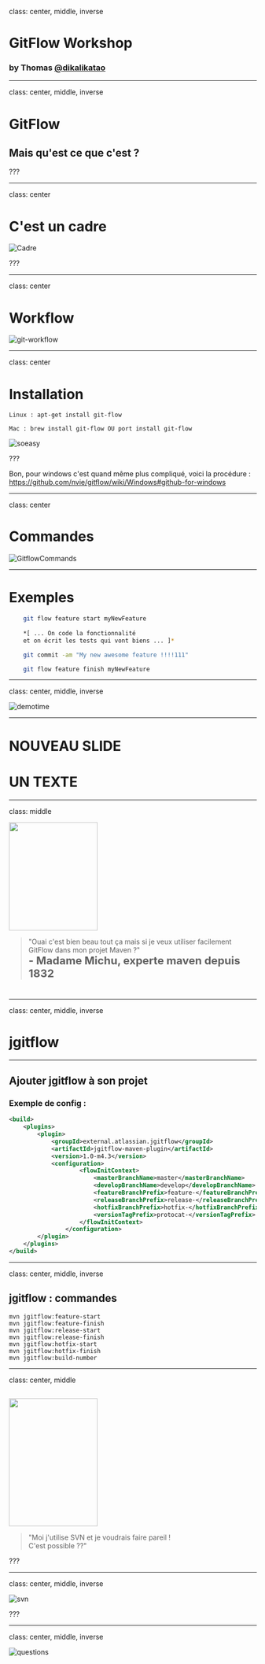 class: center, middle, inverse

# GitFlow Workshop

### by Thomas [@dikalikatao](http://twitter.com/dikalikatao)

---

class: center, middle, inverse

# GitFlow

## Mais qu'est ce que c'est ?


???

---
class: center

# C'est un cadre

![Cadre](cadre.png)


???

---
class: center

# Workflow

![git-workflow](git-workflow.png)

---
class: center

# Installation


```linux
Linux : apt-get install git-flow 

Mac : brew install git-flow OU port install git-flow
```

![soeasy](soeasy.jpg)

???

Bon, pour windows c'est quand même plus compliqué, voici la procédure :
https://github.com/nvie/gitflow/wiki/Windows#github-for-windows

---
class: center

# Commandes

![GitflowCommands](gitflow-commands.png)


---

# Exemples

```bash
	git flow feature start myNewFeature
 
	*[ ... On code la fonctionnalité
	et on écrit les tests qui vont biens ... ]*

	git commit -am "My new awesome feature !!!!111"

	git flow feature finish myNewFeature
```

---
class: center, middle, inverse

![demotime](demo.jpg)

---

# NOUVEAU SLIDE

# UN TEXTE

---

class: middle

<div class="michu">
<img src="michu.png" width="180" height="220" class="author" />
<blockquote>"Ouai c'est bien beau tout ça mais si je veux utiliser facilement GitFlow dans mon projet Maven ?"<br/>
<span style="font-weight: bolder; font-size: 22px;">- Madame Michu, experte maven depuis 1832</span></blockquote>
</div>

# 

---

class: center, middle, inverse


# jgitflow

---

## Ajouter jgitflow à son projet

### Exemple de config :
```xml
<build>
    <plugins>
        <plugin>
            <groupId>external.atlassian.jgitflow</groupId>
            <artifactId>jgitflow-maven-plugin</artifactId>
            <version>1.0-m4.3</version>
            <configuration>
                    <flowInitContext>
                        <masterBranchName>master</masterBranchName>
                        <developBranchName>develop</developBranchName>
                        <featureBranchPrefix>feature-</featureBranchPrefix>
                        <releaseBranchPrefix>release-</releaseBranchPrefix>
                        <hotfixBranchPrefix>hotfix-</hotfixBranchPrefix>
                        <versionTagPrefix>protocat-</versionTagPrefix>
                    </flowInitContext>
                </configuration>
        </plugin>
    </plugins>
</build>
```
---
class: center, middle, inverse

## jgitflow : commandes

```shell
mvn jgitflow:feature-start
mvn jgitflow:feature-finish
mvn jgitflow:release-start
mvn jgitflow:release-finish
mvn jgitflow:hotfix-start
mvn jgitflow:hotfix-finish
mvn jgitflow:build-number 
```
---
class: center, middle

## 
<div class="michu">
<img src="robin.jpg" width="180" height="260" class="author" />
<blockquote>"Moi j'utilise SVN et je voudrais faire pareil !<br/>C'est possible ??"</blockquote>
</div>

???

---
class: center, middle, inverse

![svn](svn.jpg)

???

---
class: center, middle, inverse

![questions](questions.jpg)

